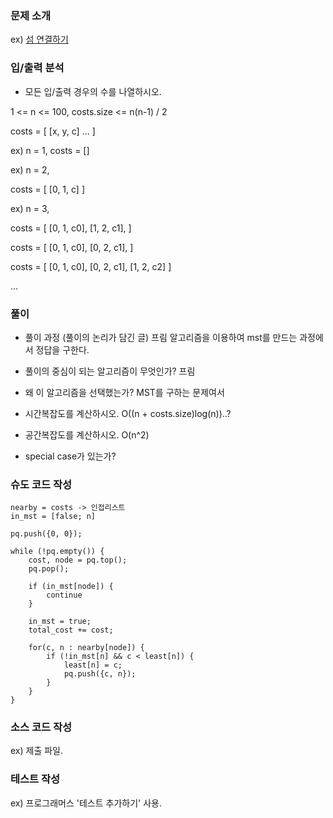 ### 문제 소개
ex) [섬 연결하기](https://school.programmers.co.kr/learn/courses/30/lessons/42861?language=cpp)

### 입/출력 분석
- 모든 입/출력 경우의 수를 나열하시오.

1 <= n <= 100, costs.size <= n(n-1) / 2

costs = [
	[x, y, c]
	...
]

ex) n = 1, costs = []

ex) n = 2,

costs = [
	[0, 1, c]
]

ex) n = 3,

costs = [
	[0, 1, c0],
	[1, 2, c1],
]

costs = [
	[0, 1, c0],
	[0, 2, c1],
]

costs = [
	[0, 1, c0],
	[0, 2, c1],
	[1, 2, c2]
]

...

### 풀이
- 풀이 과정 (풀이의 논리가 담긴 글)
프림 알고리즘을 이용하여 mst를 만드는 과정에서 정답을 구한다.

- 풀이의 중심이 되는 알고리즘이 무엇인가?
프림

- 왜 이 알고리즘을 선택했는가?
MST를 구하는 문제여서

- 시간복잡도를 계산하시오. O((n + costs.size)log(n))..?

- 공간복잡도를 계산하시오. O(n^2)

- special case가 있는가?

### 슈도 코드 작성
```
nearby = costs -> 인접리스트
in_mst = [false; n]

pq.push({0, 0});

while (!pq.empty()) {
	cost, node = pq.top();
	pq.pop();

	if (in_mst[node]) {
		continue
	}

	in_mst = true;
	total_cost += cost;

	for(c, n : nearby[node]) {
		if (!in_mst[n] && c < least[n]) {
			least[n] = c;
			pq.push({c, n});
		}
	}
}
```

### 소스 코드 작성
ex) 제출 파일.

### 테스트 작성
ex) 프로그래머스 '테스트 추가하기' 사용.
